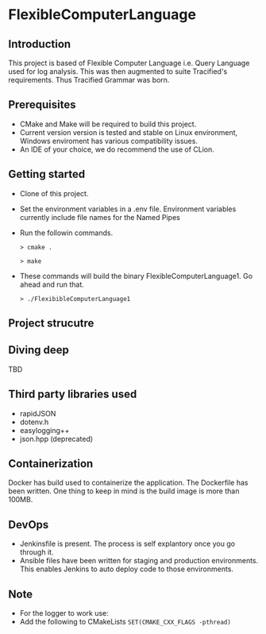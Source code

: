 # FlexibleComputerLanguage

## Introduction

This project is based of Flexible Computer Language i.e. Query Language used for log analysis. This was then augmented to suite Tracified's requirements. Thus Tracified Grammar was born. 

## Prerequisites
 - CMake and Make will be required to build this project.
 - Current version version is tested and stable on Linux environment, Windows enviroment has various compatibility issues.
 - An IDE of your choice, we do recommend the use of CLion.

## Getting started
 - Clone of this project.
 - Set the environment variables in a .env file. Environment variables currently include file names for the Named Pipes
 - Run the followin commands.

    ```> cmake .```

    ```> make```
 - These commands will build the binary FlexibleComputerLanguage1. Go ahead and run that.

    ```> ./FlexibibleComputerLanguage1```

## Project strucutre

## Diving deep
TBD

## Third party libraries used
 - rapidJSON
 - dotenv.h
 - easylogging++
 - json.hpp (deprecated)

## Containerization
Docker has build used to containerize the application. The Dockerfile has been written. One thing to keep in mind is the build image is more than 100MB.

## DevOps
 - Jenkinsfile is present. The process is self explantory once you go through it.
 - Ansible files have been written for staging and production environments. This enables Jenkins to auto deploy code to those environments.

## Note

 - For the logger to work use:
  - Add the following to CMakeLists ```SET(CMAKE_CXX_FLAGS -pthread)```